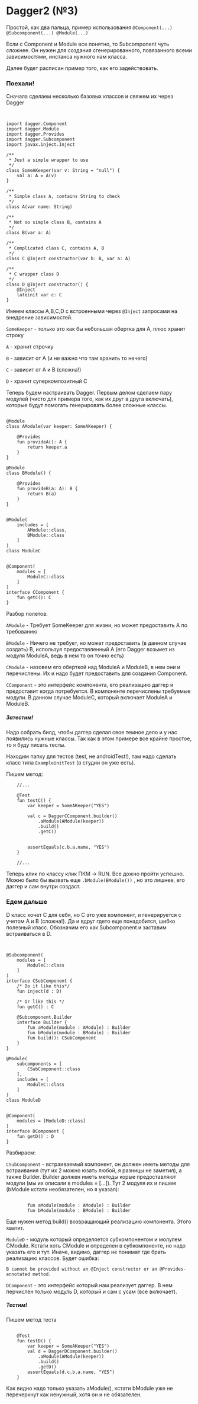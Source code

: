 # Dagger2 (№3)

Простой, как два пальца, пример использования ``` @Component(...) @Subcomponent(...) @Module(...) ```

Если с Component и Module все понятно, то Subcomponent чуть сложнее.
Он нужен для создания сгенерированного, повязанного всеми зависимостями, инстанса нужного нам класса.

Далее будет расписан пример того, как его задействовать.

### Поехали!

Сначала сделаем несколько базовых классов и свяжем их через Dagger

```


import dagger.Component
import dagger.Module
import dagger.Provides
import dagger.Subcomponent
import javax.inject.Inject

/**
 * Just a simple wrapper to use
 */
class SomeAKeeper(var v: String = "null") {
    val a: A = A(v)
}

/**
 * Simple class A, contains String to check
 */
class A(var name: String)

/**
 * Not so simple class B, contains A
 */
class B(var a: A)

/**
 * Complicated class C, contains A, B
 */
class C @Inject constructor(var b: B, var a: A)

/**
 * C wrapper class D
 */
class D @Inject constructor() {
    @Inject
    lateinit var c: C
}

```

Имеем классы A,B,C,D с встроенными через ``` @Inject ``` запросами на внедрение зависимостей.

``` SomeKeeper ``` - только это как бы небольшая обертка для A, плюс хранит строку

``` A ``` - хранит строчку

``` B ``` - зависит от A (и не важно что там хранить то нечего)

``` C ``` - зависит от A и B (сложна!)

``` D ``` - хранит суперкомпозитный C

Теперь будем настраивать Dagger.
Первым делом сделаем пару модулей (чисто для примера того, как их друг в друга включать),
которые будут помогать генерировать более сложные классы.

```

@Module
class AModule(var keeper: SomeAKeeper) {

    @Provides
    fun provideA(): A {
        return keeper.a
    }
}

@Module
class BModule() {

    @Provides
    fun provideB(a: A): B {
        return B(a)
    }
}


@Module(
    includes = [
        AModule::class,
        BModule::class
    ]
)
class ModuleC


@Component(
    modules = [
        ModuleC::class
    ]
)
interface CComponent {
    fun getC(): C
}

```

Разбор полетов:

``` AModule ``` - Требует SomeKeeper для жизни, но может предоставить A по требованию

``` BModule ``` - Ничего не требует, но может предоставить (в данном случае создать) B,
используя предоставленный A (его Dagger возьмет из модуля ModuleA, ведь в нем то он точно есть)

``` СModule ``` - назовем его оберткой над ModuleA и ModuleB, в нем они и перечислены.
Их и надо будет предоставить для создания Component.

``` CComponent ``` -  это интерфейс компонента, его реализацию даггер и предоставит когда потребуется.
В компоненте перечислены требуемые модули. В данном случае ModuleC, который включает ModuleA и ModuleB.

##### Затестим!

Надо собрать билд, чтобы даггер сделал свое темное дело и у нас появились нужные классы.
Так как в этом примере все крайне простое, то я буду писать тесты.

Находим папку для тестов (test, не androidTest!), там надо сделать класс типа ``` ExampleUnitTest ``` (в студии он уже есть).

Пишем метод:

```
    //...

    @Test
    fun testC() {
        var keeper = SomeAKeeper("YES")

        val c = DaggerCComponent.builder()
            .aModule(AModule(keeper))
            .build()
            .getC()


        assertEquals(c.b.a.name, "YES")
    }

    //...

```

Теперь клик по классу клик ПКМ -> RUN. Все дожно пройти успешно.
Можно было бы вызвать еще ``` .bModule(BModule()) ``` , но это лишнее, его даггер и сам внутри создаст.

### Едем дальше

D класс хочет C для себя, но C это уже компонент, и генерируется с учетом A и B (сложна!).
Да и вдруг гдето еще понадобится, шибко полезный класс. Обозначим его как Subcomponent и заставим встраиваться в D.

```


@Subcomponent(
    modules = [
        ModuleC::class
    ]
)
interface CSubComponent {
    /* Do it like this*/
    fun inject(d : D)

    /* Or like this */
    fun getC() : C

    @Subcomponent.Builder
    interface Builder {
        fun aModule(module : AModule) : Builder
        fun bModule(module : BModule) : Builder
        fun build(): CSubComponent
    }
}

@Module(
    subcomponents = [
        CSubComponent::class
    ],
    includes = [
        ModuleC::class
    ]
)
class ModuleD


@Component(
    modules = [ModuleD::class]
)
interface DComponent {
    fun getD() : D
}

```

Разбираем:

``` CSubComponent ``` - встраиваемый компонент, он должен иметь методы для встраивания
(тут их 2 можно юзать любой, я разницы не заметил), а также Builder.
Builder должен иметь методы корые предоставляют модули (мы их описали в modules = [...]).
Тут 2 модуля их и пишем (bModule кстати необязателен, но я указал):

```

        fun aModule(module : AModule) : Builder
        fun bModule(module : BModule) : Builder

```

Еще нужен метод build() возвращающий реализацию компонента. Этого хватит.

``` ModuleD ``` - модуль который определяется субкомпонентом и молулем CModule.
Кстати хоть CModule и определен в субкомпоненте, но надо указать его и тут.
Иначе, видимо, даггер не понимат где брать реализацию классов. Будет ошибка:

``` B cannot be provided without an @Inject constructor or an @Provides-annotated method. ```


``` DComponent ``` - это интерфейс который нам реализует даггер. В нем перчислен только модуль D, который и сам с усам (все включает).

##### Тестим!

Пишем метод теста

```

    @Test
    fun testD() {
        var keeper = SomeAKeeper("YES")
        val d = DaggerDComponent.builder()
            .aModule(AModule(keeper))
            .build()
            .getD()
        assertEquals(d.c.b.a.name, "YES")
    }

```

Как видно надо только указать aModule(), кстати bModule уже не перечеркнут как ненужный, хотя он и не обязателен.


